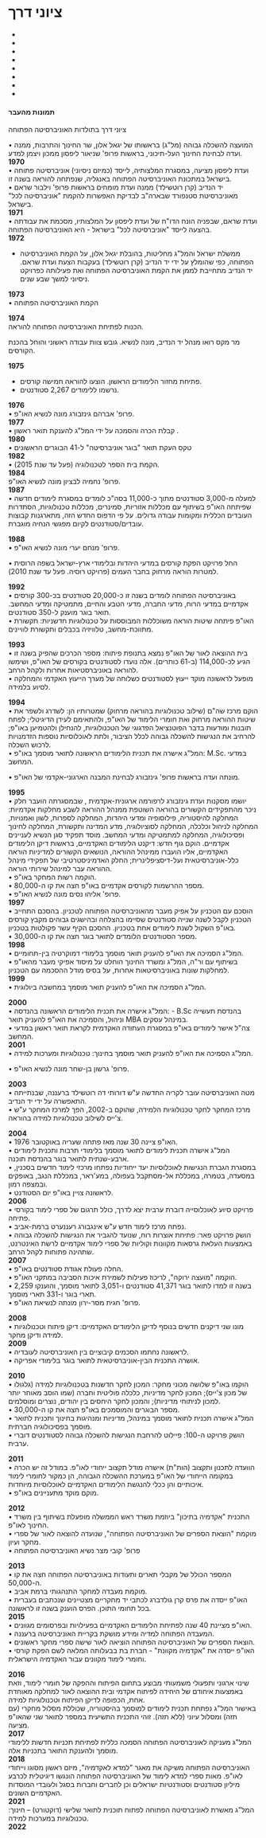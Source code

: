 # ציוני דרך

*   
*    
*    
*    
*    
*    
*    
*


#### תמונות מהעבר

ציוני דרך בתולדות האוניברסיטה הפתוחה

• המועצה להשכלה גבוהה (מל"ג) בראשותו של יגאל אלון, שר החינוך והתרבות, ממנה ועדה לבחינת החינוך העל-תיכוני, בראשות פרופ' שניאור ליפסון ממכון ויצמן למדע.  
**1970**  
• ועדת ליפסון מציעה, במסגרת המלצותיה, לייסד (כמיזם ניסיוני) אוניברסיטה פתוחה בישראל במתכונת האוניברסיטה הפתוחה באנגליה, שנפתחה להוראה בשנה זו.  
• יד הנדיב (קרן רוטשילד) ממנה ועדת מומחים בראשות פרופ' וילבור שראם מאוניברסיטת סטנפורד שבארה"ב לבדיקת האפשרות להקמת "אוניברסיטה לכל" בישראל.  
**1971**  
• ועדת שראם, שבפניה הונח הדו"ח של ועדת ליפסון על המלצותיו, מסכמת את עבודתה בהצעה לייסד "אוניברסיטה לכל" בישראל \- היא האוניברסיטה הפתוחה.  
**1972**

* ממשלת ישראל והמל"ג מחליטות, בהובלת יגאל אלון,  על הקמת האוניברסיטה הפתוחה, כפי שהומלץ על ידי יד הנדיב (קרן רוטשילד) בעקבות הצעת ועדת שראם. יד הנדיב מתחייבת לממן את הקמת האוניברסיטה הפתוחה ואת פעילותה כפרויקט ניסיוני למשך שבע שנים.

**1973**  
• הקמת האוניברסיטה הפתוחה

 

**1974**  
הכנות לפתיחת האוניברסיטה הפתוחה להוראה.

מר מקס רואו מנהל יד הנדיב, מונה לנשיא. גובש צוות עבודה ראשוני והוחל בהכנת הקורסים.

**1975**

* פתיחת מחזור הלימודים הראשון. הוצעו להוראה חמישה קורסים.  
* נרשמו ללימודים 2,267 סטודנטים.

**1976**  
• פרופ' אברהם גינזבורג מונה לנשיא האו"פ.  
**1977**  
• קבלת הכרה והסמכה על ידי המל"ג להענקת תואר ראשון .   
**1980**  
• טקס העקת תואר "בוגר אוניברסיטה" ל-41 הבוגרים הראשונים  
**1982**  
• הקמת בית הספר לטכנולוגיה (פעל עד שנת 2015).   
**1984**  
פרופ' נחמיה לבציון מונה לנשיא האו"פ.  
**1987**  
• למעלה מ-3,000 סטודנטים מתוך כ-11,000 בסה"כ לומדים במסגרת לימודים חדשה שפיתחה האו"פ בשיתוף עם מכללות אזוריות, סמינרים, מכללות טכנולוגיות, הסתדרות העובדים הכללית ומקומות עבודה גדולים. על פי הדפוס החדש הזה, מתארגנות קבוצות עובדים/סטודנטים לקיום מפגשי הנחיה מוגברת.

**1988**  
• פרופ' מנחם יערי מונה לנשיא האו"פ.

• החל פרויקט הפקת קורסים במדעי היהדות ובלימודי ארץ-ישראל בשפה הרוסית למטרות הוראה מרחוק בחבר העמים (פרויקט רוסיה. פעל עד שנת 2010).

**1992**  
• באוניברסיטה הפתוחה לומדים בשנה זו כ-20,000 סטודנטים בכ-300 קורסים אקדמיים במדעי הרוח, מדעי החברה, מדעי הטבע והחיים, מתמטיקה ומדעי המחשב. תואר בוגר מוענק ל-350 סטודנטים.  
• האו"פ פיתחה שיטות הוראה משוכללות המבוססות על טכנולוגיות חדשניות: תקשורת מתווכת-מחשב, טלוויזיה בכבלים ותקשורת לוויינים.  
             
**1993**  
• בית ההוצאה לאור של האו"פ  נמצא בתנופת פיתוח: מספר הכרכים שהפיק בשנה זו הגיע לכ-114,000 (ב-61 כותרים). אלה נועדו לסטודנטים בקורסים של האו"פ, ושימשו להוראה באוניברסטיאות אחרות ולקהל הרחב.  
• מופעל לראשונה מוקד ייעוץ לסטודנטים כשלוחה של מערך הייעוץ האקדמי והמחלקה לסיוע בלמידה.

**1994**  
• הוקם מרכז שה"ם (שילוב טכנולוגיות בהוראה מרחוק) שמטרותיו הן: לשדרג ולשפר את שיטות ההוראה מרחוק ואת חומרי הלימוד של האו"פ, ולהתאימם לעידן הדיגיטלי; לפתח תובנות ומוּדעוּת בדבר הפוטנציאל הפדגוגי של הטכנולוגיות, להנחילן ולהטמיען באו"פ; להרחיב את הנגישוּת להשכלה גבוהה לכלל הציבור, ולתת לאוכלוסיות נוספות הזדמנויות לרכוש השכלה.   
• המל"ג אישרה את תכנית הלימודים הראשונה לתואר מוסמך באו"פ: M.Sc. במדעי המחשב.

• מונתה ועדה בראשות פרופ' גינזבורג לבחינת המבנה הארגוני-אקדמי של האו"פ.

**1995**  
• יושמו מסקנות ועדת גינזבורג לרפורמה ארגונית-אקדמית , שבמסגרתה הועבר חלק ניכר מהתפקידים הקשורים בהוראה השוטפת ממנהל ההוראה לשבע מחלקות אקדמיות: המחלקה להיסטוריה, פילוסופיה ומדעי היהדות, המחלקה לספרות, לשון ואמנויות, המחלקה לניהול וכלכלה, המחלקה לסוציולוגיה, מדע המדינה ותקשורת, המחלקה לחינוך ופסיכולוגיה, המחלקה למתמטיקה ומדעי המחשב. מוסד תפקיד סגן הנשיא לעניינים אקדמיים. הוקם גוף חדש: דיקנט הלימודים האקדמיים, בראשות דיקן הלימודים האקדמיים, אליו הועברו ממינהל ההוראה, הנושאים הקשורים למדיניות הוראה כלל-אוניברסיטאית ועל-דיסציפלינרית; החלק האדמיניסטרטיבי של תפקידי מינהל ההוראה עבר למינהל שירותי הוראה.  
• הוקמה רשות המחקר באו"פ.  
• מספר ההרשמות לקורסים אקדמיים באו"פ חצה את קו ה-80,000.  
• פרופ' אליהו נסים מונה לנשיא האו"פ.      
**1997**  
• הוסכם עם הטכניון על אפיק מעבר מהאוניברסיטה הפתוחה לטכניון. בהסכם התחייב הטכניון לקבל לשנה שנייה סטודנטים שסיימו בהצלחה ובהישגים גבוהים מקבץ קורסים באו"פ השקול לשנת לימודים אחת בטכניון. ההסכם הקיף עשר פקולטות בטכניון.  
• מספר הסטודנטים הלומדים לתואר בוגר חצה את קו ה-30,000.  
**1998**  
• המל"ג הסמיכה את האו"פ להעניק תואר מוסמך בלימודי דמוקרטיה בין-תחומיים.  
• בשיתוף עם ור"ה, המל"ג ומשרד החינוך הוחלט על מיסוד אפיקי מעבר מהאו"פ למחלקות שונות באוניברסיטאות אחרות, על בסיס מודל ההסכמה עם הטכניון.   
**1999**  
• המל"ג הסמיכה את האו"פ להעניק תואר מוסמך במחשבה ביולוגית.

**2000**  
• המל"ג אישרה את תכנית הלימודים הראשונה בהנדסה: \- B.Sc בהנדסת תעשייה וניהול, והסמיכה את האו"פ להעניק תואר MBA במינהל עסקים.  
• צה"ל אישר לימודים באו"פ במסגרת העתודה האקדמית לקראת תואר ראשון במדעי המחשב.  
**2001**  
• המל"ג הסמיכה את האו"פ להעניק תואר מוסמך בחינוך: טכנולוגיות ומערכות למידה.

• פרופ' גרשון בן-שחר מונה לנשיא האו"פ.

**2003**  
• מטה האוניברסיטה עובר לקריה החדשה ע"ש דורותי דה רוטשילד ברעננה, שבנתייתה התאפשרה על ידי יד הנדיב.  
• מרכז המחקר לחקר טכנולוגיות הלמידה, שהוקם ב-2002, הפך למרכז המחקר ע"ש צ'ייס לשילוב טכנולוגיות למידה בהוראה.

**2004**  
• האו"פ ציינה 30 שנה מאז פתחה שעריה באוקטובר 1976\.  
• המל"ג אישרה תכנית לימודים לתואר מוסמך בלימודי תרבות ותכנית לימודים ארבע-שנתית לתואר בוגר בהנדסת תוכנה.  
• במסגרת הגברת הנגישות לאוכלוסיות יעד ייחודיות נפתחו מרכזי לימוד חדשים בסכנין, במסעדה, בטמרה, במכללת אל-מסתקבל בעפולה, במע'ראר, במכללת הנגב, באופקים ובמצפה רמון.  
• לראשונה צויין באו"פ יום הסטודנט.  
**2006**  
• פרויקט סיוע לאוכלוסייה דוברת ערבית יצא לדרך, כולל תרגום של ספרי לימוד בקורסי פתיחה.  
• נפתח מרכז לימוד חדש ע"ש אינגבורג רעננערט ברמת-אביב.  
• הושק פרויקט פאר: פתיחת אוצרות רוח, שנועד להגביר את הנגישות להשכלה גבוהה באמצעות העלאת גרסאות מקוונות וקוליות של ספרי לימוד אקדמיים לרשת האינטרנט, שתהינה פתוחות לקהל הרחב.  
**2007**  
• החלה פעולת אגודת סטודנטים באו"פ.  
• הוקמה "מועצה ירוקה", לריכוז פעילות לשמירת איכות הסביבה במתקני האו"פ.  
• בשנה זו למדו לתואר בוגר 41,371 סטודנטים ו-3,051 לתואר מוסמך, והוענקו 2,259 תארי בוגר ו-331 תארי מוסמך.  
• פרופ' חגית מסר-ירון מונתה לנשיאת האו"פ.

 

**2008**  
• מונו שני דיקנים חדשים בנוסף לדיקן הלימודים האקדמיים: דיקן פיתוח וטכנולוגיות למידה ודיקן מחקר.  
**2009**  
• לראשונה נחתמו הסכמים קיבוציים בין האוניברסיטה לעובדיה.  
• אושרה התכנית הבין-אוניברסיטאית לתואר בוגר בלימודי אפריקה.

**2010**  
• הוקמו באו"פ שלושה מכוני מחקר: המכון לחקר חדשנות בטכנולוגיות למידה (גלגולו של מכון צ'ייס); המכון לחקר מדיניות, כלכלה פוליטית וחברה (שמו הוסב מאוחר יותר למכון לניתוחי מדיניות); והמכון לחקר היחסים בין יהודים, נוצרים ומוסלמים.  
• מספר הבוגרים והמוסמכים באו"פ חצה את קו ה-30,000.  
• המל"ג אישרה תכנית לתואר מוסמך במינהל, מדיניות ומנהיגות בחינוך ותכנית לתואר מוסמך בפסיכולוגיה חברתית.  
• הושק פרויקט ה-100: פיילוט להרחבת הנגישות להשכלה גבוהה לסטודנטים דוברי ערבית.

**2011**  
• הוועדה לתכנון ותקצוב (הות"ת) אישרה מודל תקצוב ייחודי לאו"פ. במודל זה יש הכרה במקומה הייחודי של האו"פ במערכת ההשכלה הגבוהה, הן כמקור לחומרי לימוד איכותיים והן ככלי להנגשת הלימודים האקדמיים לאוכלוסיות מיוחדות.  
• מוקם מוקד מתעניינים באו"פ.

**2012**  
• התכנית "אקדמיה בתיכון" ביוזמת משרד ראש הממשלה מופעלת בשיתוף בין משרד החינוך לאו"פ.  
• מוקמת "הוצאת הספרים של האוניברסיטה הפתוחה", שנועדה להוצאה לאור של ספרי מחקר ועיון.  
• פרופ' קובי מצר נשיא האוניברסיטה הפתוחה

**2013**  
• המספר הכולל של מקבלי תארים ותעודות באוניברסיטה הפתוחה חצה את קו ה-50,000.  
• מוקמת מעבדה למחקר התנהגותי ברמת אביב.  
• האו"פ ייסדה את פרס קרן גולדברג לכתבי יד מחקריים מצטיינים שנכתבים בעברית בכל תחומי התוכן. הפרס הוענק בשנה זו לראשונה.  
**2015**  
• האו"פ מציינת 40 שנה לפתיחת הלימודים האקדמיים בפעילויות ובפרסומים מגוונים.  
• המעבדה הפתוחה למדיה ומידע מושקת בקריית האוניברסיטה ברעננה.  
• הוצאת הספרים של האוניברסיטה הפתוחה הוציאה לאור שישה ספרי מחקר ראשונים.  
• האו"פ ייסדה את "אקדמיה מקוונת" \- חברת בת בבעלותה המלאה לשם הפקת קורסי וחומרי לימוד מקוונים עבור האקדמיה הישראלית.

**2016**  
שינוי ארגוני ותפעולי משמעותי מבוצע בתחום הפיתוח וההפקה של חומרי לימוד, וזאת באמצעות איחודם של היחידה לפיתוח אקדמי ובית ההוצאה לאור למחלקה מאוחדת אחת, הכפופה לדיקן הפיתוח וטכנולוגיות למידה.  
באישור המל"ג נפתחת תכנית לימודים למוסמך בהיסטוריה, שכוללת מסלול מחקרי (עם תזה) ומסלול עיוני (ללא תזה). זוהי התכנית התשיעית במספר לתואר שני שהאו"פ מציעה.  
**2017**  
המל"ג מעניקה לאוניברסיטה הפתוחה הסמכה כללית לפתיחת תכניות חדשות ללימודי מוסמך ולהענקת התואר בתכניות אלה.  
**2018**  
האוניברסיטה הפתוחה משיקה את מאגר "למדא לאקדמיה", מיזם ראשון מסוגו וייחודי לאו"פ. מאות ספרי למדא לימוד של האוניברסיטה הפתוחה הונגשו דיגיטלית לכרבע מיליון סטודנטים וסטודנטיות ישראלים וכן לחברים וחברות בסגל ולעובדי המוסדות האקדמיים השונים.  
**2021**  
המל"ג מאשרת לאוניברסיטה הפתוחה לפתוח תוכנית לתואר שלישי (דוקטורט) – חינוך: טכנולוגיות במערכות למידה.  
**2022**

